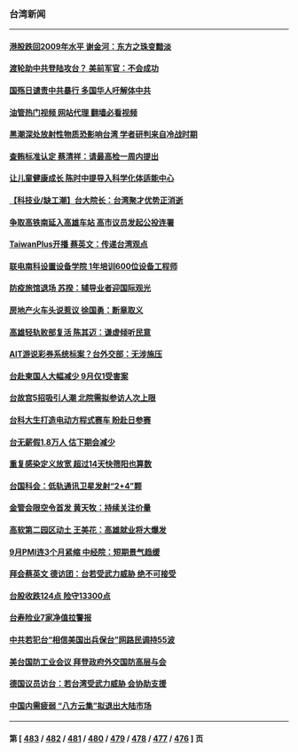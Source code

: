 ### 台湾新闻
---
#### [港股跌回2009年水平 谢金河：东方之珠变黯淡](../../pages/ncid1349361/n13838394.md?10041645) 
#### [渡轮助中共登陆攻台？ 美前军官：不会成功](../../pages/ncid1349361/n13838428.md?10041645) 
#### [国殇日谴责中共暴行 多国华人吁解体中共](../../pages/ncid1349361/n13838156.md?10041645) 
#### [油管热门视频 网站代理 翻墙必看视频](http://209.222.30.114:81/youtube.html?10041645)
#### [黑潮深处放射性物质恐影响台湾 学者研判来自冷战时期](../../pages/ncid1349361/n13838109.md?10041645) 
#### [查贿标准认定 蔡清祥：请最高检一周内提出](../../pages/ncid1349361/n13838075.md?10041645) 
#### [让儿童健康成长 陈时中提导入科学化体适能中心](../../pages/ncid1349361/n13838010.md?10041645) 
#### [【科技业/缺工潮】台大院长：台湾聚才优势正消逝](../../pages/ncid1349361/n13838079.md?10041645) 
#### [争取高铁南延入高雄车站 高市议员发起公投连署](../../pages/ncid1349361/n13838077.md?10041645) 
#### [TaiwanPlus开播 蔡英文：传递台湾观点](../../pages/ncid1349361/n13838126.md?10041645) 
#### [联电南科设置设备学院 1年培训600位设备工程师](../../pages/ncid1349361/n13838124.md?10041645) 
#### [防疫旅馆退场 苏揆：辅导业者迎国际观光](../../pages/ncid1349361/n13838130.md?10041645) 
#### [房地产火车头说惹议 徐国勇：断章取义](../../pages/ncid1349361/n13838005.md?10041645) 
#### [高雄轻轨败部复活 陈其迈：谦虚倾听民意](../../pages/ncid1349361/n13838132.md?10041645) 
#### [AIT游说彩券系统标案？台外交部：无涉施压](../../pages/ncid1349361/n13838007.md?10041645) 
#### [台赴柬国人大幅减少 9月仅1受害案](../../pages/ncid1349361/n13838131.md?10041645) 
#### [台故宫5招吸引人潮 北院需拟参访人次上限](../../pages/ncid1349361/n13838063.md?10041645) 
#### [台科大生打造电动方程式赛车 盼赴日参赛](../../pages/ncid1349361/n13838011.md?10041645) 
#### [台无薪假1.8万人 估下期会减少](../../pages/ncid1349361/n13838105.md?10041645) 
#### [重复感染定义放宽 超过14天快筛阳也算数](../../pages/ncid1349361/n13838104.md?10041645) 
#### [台国科会：低轨通讯卫星发射“2+4”颗](../../pages/ncid1349361/n13838099.md?10041645) 
#### [金管会限空令首发 黄天牧：持续关注价量](../../pages/ncid1349361/n13837952.md?10041645) 
#### [高软第二园区动土 王美花：高雄就业将大爆发](../../pages/ncid1349361/n13837949.md?10041645) 
#### [9月PMI连3个月紧缩 中经院：短期景气趋缓](../../pages/ncid1349361/n13837947.md?10041645) 
#### [拜会蔡英文  德访团：台若受武力威胁 绝不可接受](../../pages/ncid1349361/n13838013.md?10041645) 
#### [台股收跌124点 险守13300点](../../pages/ncid1349361/n13837988.md?10041645) 
#### [台寿险业7家净值拉警报](../../pages/ncid1349361/n13837990.md?10041645) 
#### [中共若犯台“相信美国出兵保台”网路民调持55波](../../pages/ncid1349361/n13837899.md?10041645) 
#### [美台国防工业会议 拜登政府外交国防高层与会](../../pages/ncid1349361/n13837664.md?10041645) 
#### [德国议员访台：若台湾受武力威胁 会协助支援](../../pages/ncid1349361/n13837603.md?10041645) 
#### [中国内需疲弱 “八方云集”拟退出大陆市场](../../pages/ncid1349361/n13837811.md?10041645) 

---
#### 第 [ [483](./483.md?10041645) / [482](./482.md?10041645) / [481](./481.md?10041645) / [480](./480.md?10041645) / [479](./479.md?10041645) / [478](./478.md?10041645) / [477](./477.md?10041645) / [476](./476.md?10041645) ] 页
